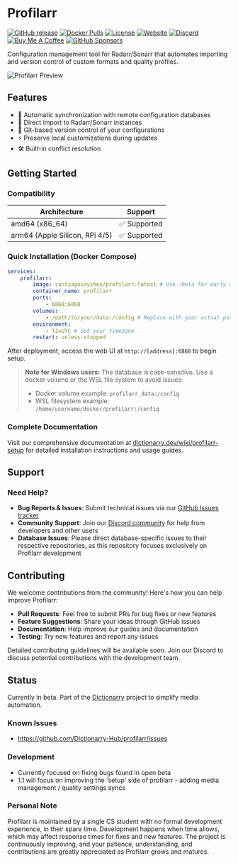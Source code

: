 # Profilarr

[![GitHub release](https://img.shields.io/github/v/release/Dictionarry-Hub/profilarr?color=blue)](https://github.com/Dictionarry-Hub/profilarr/releases)
[![Docker Pulls](https://img.shields.io/docker/pulls/santiagosayshey/profilarr?color=blue)](https://hub.docker.com/r/santiagosayshey/profilarr)
[![License](https://img.shields.io/github/license/Dictionarry-Hub/profilarr?color=blue)](https://github.com/Dictionarry-Hub/profilarr/blob/main/LICENSE)
[![Website](https://img.shields.io/badge/Website-dictionarry.dev-blue)](https://dictionarry.dev/)
[![Discord](https://img.shields.io/discord/1202375791556431892?color=blue&logo=discord&logoColor=white)](https://discord.com/invite/Y9TYP6jeYZ)
[![Buy Me A Coffee](https://img.shields.io/badge/Buy%20Me%20A%20Coffee-Support-blue?logo=buy-me-a-coffee)](https://www.buymeacoffee.com/santiagosayshey)
[![GitHub Sponsors](https://img.shields.io/badge/GitHub%20Sponsors-Support-blue?logo=github-sponsors)](https://github.com/sponsors/Dictionarry-Hub)

Configuration management tool for Radarr/Sonarr that automates importing and version control of custom formats and quality profiles.

![Profilarr Preview](.github/images/preview.png)

## Features

-   🔄 Automatic synchronization with remote configuration databases
-   🎯 Direct import to Radarr/Sonarr instances
-   🔧 Git-based version control of your configurations
-   ⚡ Preserve local customizations during updates
-   🛠️ Built-in conflict resolution

## Getting Started

### Compatibility

| Architecture                   | Support      |
| ------------------------------ | ------------ |
| amd64 (x86_64)                 | ✅ Supported |
| arm64 (Apple Silicon, RPi 4/5) | ✅ Supported |

### Quick Installation (Docker Compose)

```yaml
services:
    profilarr:
        image: santiagosayshey/profilarr:latest # Use :beta for early access to new features
        container_name: profilarr
        ports:
            - 6868:6868
        volumes:
            - /path/to/your/data:/config # Replace with your actual path
        environment:
            - TZ=UTC # Set your timezone
        restart: unless-stopped
```

After deployment, access the web UI at `http://[address]:6868` to begin setup.

> **Note for Windows users:** The database is case-sensitive. Use a docker volume or the WSL file system to avoid issues:
>
> -   Docker volume example: `profilarr_data:/config`
> -   WSL filesystem example: `/home/username/docker/profilarr:/config`

### Complete Documentation

Visit our comprehensive documentation at [dictionarry.dev/wiki/profilarr-setup](https://dictionarry.dev/wiki/profilarr-setup) for detailed installation instructions and usage guides.

## Support

### Need Help?

-   **Bug Reports & Issues**: Submit technical issues via our [GitHub Issues tracker](https://github.com/Dictionarry-Hub/profilarr/issues)
-   **Community Support**: Join our [Discord community](https://discord.com/invite/Y9TYP6jeYZ) for help from developers and other users
-   **Database Issues**: Please direct database-specific issues to their respective repositories, as this repository focuses exclusively on Profilarr development

## Contributing

We welcome contributions from the community! Here's how you can help improve Profilarr:

-   **Pull Requests**: Feel free to submit PRs for bug fixes or new features
-   **Feature Suggestions**: Share your ideas through GitHub issues
-   **Documentation**: Help improve our guides and documentation
-   **Testing**: Try new features and report any issues

Detailed contributing guidelines will be available soon. Join our Discord to discuss potential contributions with the development team.

## Status

Currently in beta. Part of the [Dictionarry](https://github.com/Dictionarry-Hub) project to simplify media automation.

### Known Issues

-   https://github.com/Dictionarry-Hub/profilarr/issues

### Development

-   Currently focused on fixing bugs found in open beta
-   1.1 will focus on improving the 'setup' side of profilarr - adding media management / quality settings syncs

### Personal Note

Profilarr is maintained by a single CS student with no formal development experience, in their spare time. Development happens when time allows, which may affect response times for fixes and new features. The project is continuously improving, and your patience, understanding, and contributions are greatly appreciated as Profilarr grows and matures.
